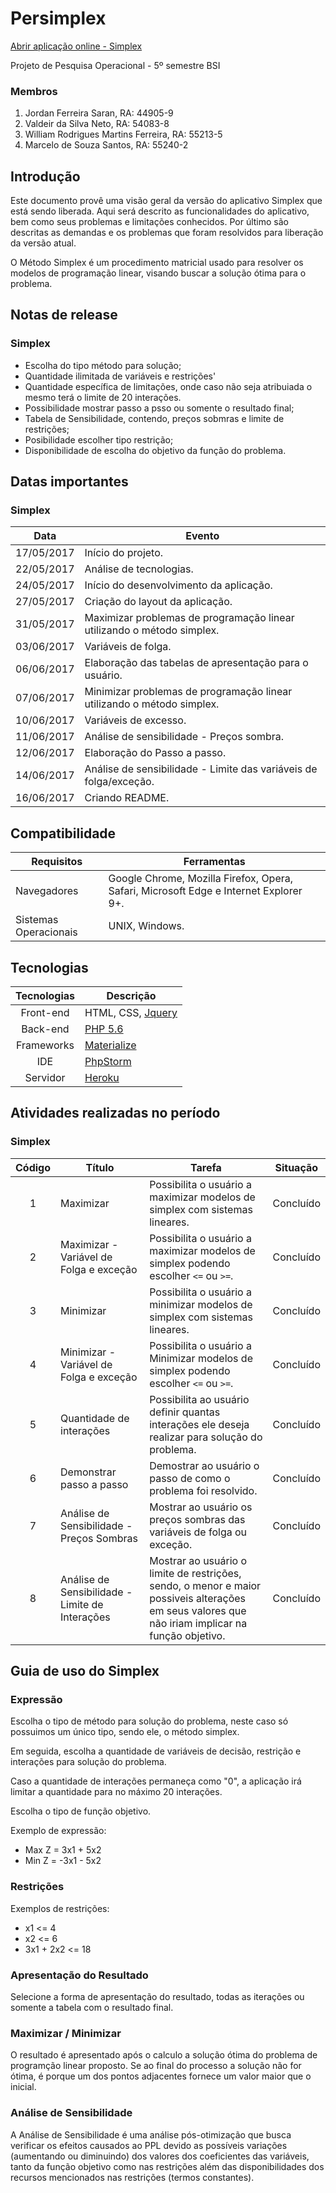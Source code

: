 # Persimplex

[Abrir aplicação online - Simplex](http://persimplex.herokuapp.com)

Projeto de Pesquisa Operacional - 5º semestre BSI

### Membros
1. Jordan Ferreira Saran, RA: 44905-9
2. Valdeir da Silva Neto, RA: 54083-8
3. William Rodrigues Martins Ferreira, RA: 55213-5
4. Marcelo de Souza Santos, RA: 55240-2

## Introdução
Este documento provê uma visão geral da versão do aplicativo Simplex que está sendo liberada.
Aqui será descrito as funcionalidades do aplicativo, bem como seus problemas e limitações conhecidos.
Por último são descritas as demandas e os problemas que foram resolvidos para liberação da versão atual.

O Método Simplex é um procedimento matricial usado para resolver os modelos de
programação linear, visando buscar a solução ótima para o problema.

## Notas de release

### Simplex

* Escolha do tipo método para solução;
* Quantidade ilimitada de variáveis e restrições'
* Quantidade específica de limitações, onde caso não seja atribuiada o mesmo terá o limite de 20 interações.
* Possibilidade mostrar passo a psso  ou somente o resultado final;
* Tabela de Sensibilidade, contendo, preços sobmras e limite de restrições;
* Posibilidade escolher tipo restrição;
* Disponibilidade de escolha do objetivo da função do problema.

## Datas importantes

### Simplex

| Data  | Evento    |
|:-----:|-----------|
| 17/05/2017    | Início do projeto.   |
| 22/05/2017    | Análise de tecnologias.   |
| 24/05/2017    | Início do desenvolvimento da aplicação.   |
| 27/05/2017    | Criação do layout da aplicação.  |
| 31/05/2017    | Maximizar problemas de programação linear utilizando o método simplex.  |
| 03/06/2017    | Variáveis de folga.  |
| 06/06/2017    | Elaboração das tabelas de apresentação para o usuário.  |
| 07/06/2017    | Minimizar problemas de programação linear utilizando o método simplex.  |
| 10/06/2017    | Variáveis de excesso.  |
| 11/06/2017    | Análise de sensibilidade - Preços sombra.  |
| 12/06/2017    | Elaboração do Passo a passo.  |
| 14/06/2017    | Análise de sensibilidade - Limite das variáveis de folga/exceção.  |
| 16/06/2017    | Criando README.  |


## Compatibilidade

| Requisitos    | Ferramentas   |
|---------------|---------------|
| Navegadores   | Google Chrome, Mozilla Firefox, Opera, Safari, Microsoft Edge e Internet Explorer 9+.     |
| Sistemas Operacionais     | UNIX, Windows.    |

## Tecnologias

| Tecnologias   | Descrição |
|:-------------:|-----------|
| Front-end | HTML, CSS, [Jquery](https://jquery.com) |
| Back-end  | [PHP 5.6](https://secure.php.net/downloads.php#v5.6.30)  |
| Frameworks    | [Materialize](http://materializecss.com) |
| IDE    | [PhpStorm](https://www.jetbrains.com/phpstorm/)     |
| Servidor  | [Heroku](https://www.heroku.com/)    |

## Atividades realizadas no período

### Simplex

| Código    | Título    | Tarefa    | Situação  |
|:---------:|-----------|-----------|:---------:|
| 1 | Maximizar  |  Possibilita o usuário a maximizar modelos de simplex com sistemas lineares.   | Concluído 
| 2 | Maximizar - Variável de Folga e exceção   | Possibilita o usuário a maximizar modelos de simplex podendo escolher `<=` ou `>=`.  | Concluído ||
| 3 | Minimizar   | Possibilita o usuário a minimizar modelos de simplex com sistemas lineares.  | Concluído |
| 4 | Minimizar - Variável de Folga e exceção   | Possibilita o usuário a Minimizar modelos de simplex podendo escolher `<=` ou `>=`.  | Concluído ||
| 5 | Quantidade de interações     | Possibilita ao usuário definir quantas interações ele deseja realizar para solução do problema.     | Concluído     |
| 6 | Demonstrar passo a passo      | Demostrar ao usuário o passo de como o problema foi resolvido.     | Concluído     |
| 7 | Análise de Sensibilidade - Preços Sombras     | Mostrar ao usuário os preços sombras das variáveis de folga ou exceção.     | Concluído     |
| 8 | Análise de Sensibilidade - Limite de Interações     | Mostrar ao usuário o limite de restrições, sendo, o menor e maior possiveis alterações em seus valores que não iriam implicar na função objetivo.     | Concluído     |

## Guia de uso do Simplex

### Expressão

Escolha o tipo de método para solução do problema, neste caso só possuimos um único tipo, sendo ele, o método simplex.

Em seguida, escolha a quantidade de variáveis de decisão, restrição e interações para solução do problema.

Caso a quantidade de interações permaneça como "0", a aplicação irá limitar a quantidade para no máximo 20 interações.
 
Escolha o tipo de função objetivo.  
  
Exemplo de expressão:

* Max Z = 3x1 + 5x2
* Min Z = -3x1 - 5x2

### Restrições

Exemplos de restrições:

* x1 <= 4
* x2 <= 6
* 3x1 + 2x2 <= 18

### Apresentação do Resultado
Selecione a forma de apresentação do resultado, todas as iterações ou somente a tabela com o resultado final.

### Maximizar / Minimizar
O resultado é apresentado após o calculo a solução ótima do problema de programção linear proposto.
Se ao final do processo a solução não for ótima, é porque um dos pontos adjacentes fornece um valor
maior que o inicial.

### Análise de Sensibilidade
A Análise de Sensibilidade é uma análise pós-otimização que busca verificar os efeitos causados
ao PPL devido as possíveis variações (aumentando ou diminuindo) dos valores dos coeficientes das
variáveis, tanto da função objetivo como nas restrições além das disponibilidades dos recursos
mencionados nas restrições (termos constantes).